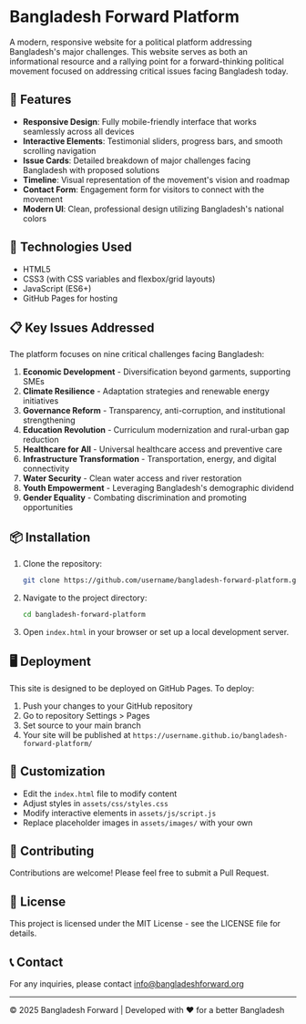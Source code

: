 # Bangladesh Forward Platform

A modern, responsive website for a political platform addressing Bangladesh's major challenges. This website serves as both an informational resource and a rallying point for a forward-thinking political movement focused on addressing critical issues facing Bangladesh today.

## 🌟 Features

- **Responsive Design**: Fully mobile-friendly interface that works seamlessly across all devices
- **Interactive Elements**: Testimonial sliders, progress bars, and smooth scrolling navigation
- **Issue Cards**: Detailed breakdown of major challenges facing Bangladesh with proposed solutions
- **Timeline**: Visual representation of the movement's vision and roadmap
- **Contact Form**: Engagement form for visitors to connect with the movement
- **Modern UI**: Clean, professional design utilizing Bangladesh's national colors

## 🚀 Technologies Used

- HTML5
- CSS3 (with CSS variables and flexbox/grid layouts)
- JavaScript (ES6+)
- GitHub Pages for hosting

## 📋 Key Issues Addressed

The platform focuses on nine critical challenges facing Bangladesh:

1. **Economic Development** - Diversification beyond garments, supporting SMEs
2. **Climate Resilience** - Adaptation strategies and renewable energy initiatives
3. **Governance Reform** - Transparency, anti-corruption, and institutional strengthening
4. **Education Revolution** - Curriculum modernization and rural-urban gap reduction
5. **Healthcare for All** - Universal healthcare access and preventive care
6. **Infrastructure Transformation** - Transportation, energy, and digital connectivity
7. **Water Security** - Clean water access and river restoration
8. **Youth Empowerment** - Leveraging Bangladesh's demographic dividend
9. **Gender Equality** - Combating discrimination and promoting opportunities

## 📦 Installation

1. Clone the repository:
   ```bash
   git clone https://github.com/username/bangladesh-forward-platform.git
   ```

2. Navigate to the project directory:
   ```bash
   cd bangladesh-forward-platform
   ```

3. Open `index.html` in your browser or set up a local development server.

## 🖥️ Deployment

This site is designed to be deployed on GitHub Pages. To deploy:

1. Push your changes to your GitHub repository
2. Go to repository Settings > Pages
3. Set source to your main branch
4. Your site will be published at `https://username.github.io/bangladesh-forward-platform/`

## 🔧 Customization

- Edit the `index.html` file to modify content
- Adjust styles in `assets/css/styles.css`
- Modify interactive elements in `assets/js/script.js`
- Replace placeholder images in `assets/images/` with your own

## 🤝 Contributing

Contributions are welcome! Please feel free to submit a Pull Request.

## 📝 License

This project is licensed under the MIT License - see the LICENSE file for details.

## 📞 Contact

For any inquiries, please contact info@bangladeshforward.org

---

© 2025 Bangladesh Forward | Developed with ❤️ for a better Bangladesh

